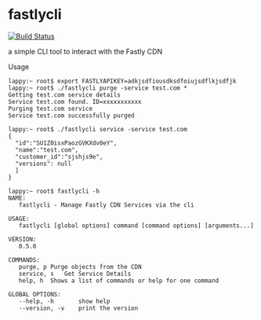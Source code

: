 # fastlycli
[![Build Status](https://travis-ci.org/cameronnewman/fastlycli.svg?branch=master)](https://travis-ci.org/cameronnewman/fastlycli)

a simple CLI tool to interact with the Fastly CDN


Usage
```
lappy:~ root$ export FASTLYAPIKEY=adkjsdfiousdksdfoiujsdflkjsdfjk
lappy:~ root$ ./fastlycli purge -service test.com *
Getting test.com service details
Service test.com found. ID=xxxxxxxxxxx
Purging test.com service
Service test.com successfully purged
```

```
lappy:~ root$ ./fastlycli service -service test.com
{
  "id":"SU1Z0isxPaozGVKXdv0eY",
  "name":"test.com",
  "customer_id":"sjshjs9e",
  "versions": null
  ]
}
```

```
lappy:~ root$ fastlycli -h
NAME:
   fastlycli - Manage Fastly CDN Services via the cli

USAGE:
   fastlycli [global options] command [command options] [arguments...]

VERSION:
   0.5.0

COMMANDS:
   purge, p	Purge objects from the CDN
   service, s	Get Service Details
   help, h	Shows a list of commands or help for one command

GLOBAL OPTIONS:
   --help, -h		show help
   --version, -v	print the version
```
